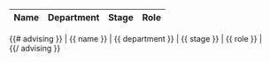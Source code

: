 | Name | Department | Stage | Role |
|----------------|----------|--------------------|-------|
{{# advising }}
| {{ name }} | {{ department }} | {{ stage }} | {{ role }} |  
{{/ advising }}
